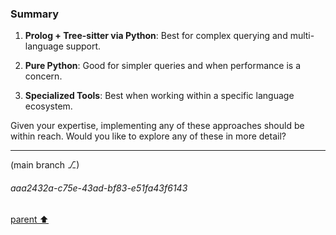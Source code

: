 ### Summary

1. **Prolog + Tree-sitter via Python**: Best for complex querying and multi-language support.
  
2. **Pure Python**: Good for simpler queries and when performance is a concern.
  
3. **Specialized Tools**: Best when working within a specific language ecosystem.

Given your expertise, implementing any of these approaches should be within reach. Would you like to explore any of these in more detail?

---

(main branch ⎇)
###### aaa2432a-c75e-43ad-bf83-e51fa43f6143
[parent ⬆️](#855c690b-99e1-44d1-bc14-35c7beae48f9)
